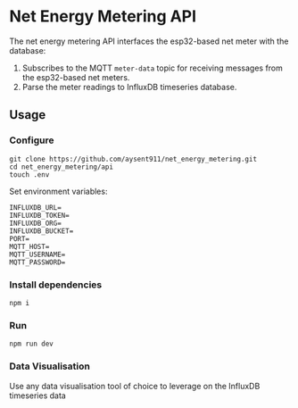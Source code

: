 
# Net Energy Metering API
The net energy metering API interfaces the esp32-based net meter with the database:  
1. Subscribes to the MQTT `meter-data` topic for receiving messages from the esp32-based net meters.
2. Parse the meter readings to InfluxDB timeseries database.  

## Usage
### Configure
```
git clone https://github.com/aysent911/net_energy_metering.git
cd net_energy_metering/api
touch .env
```
Set environment variables:
```
INFLUXDB_URL=
INFLUXDB_TOKEN=
INFLUXDB_ORG=
INFLUXDB_BUCKET=
PORT=
MQTT_HOST=
MQTT_USERNAME=
MQTT_PASSWORD=
```

### Install dependencies

```
npm i
```

### Run

```
npm run dev
```
### Data Visualisation
Use any data visualisation tool of choice to leverage on the InfluxDB timeseries data
